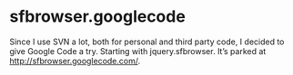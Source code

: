 <!--
  id: 332
  date: 2008-12-13
  modified: 2008-12-13
  slug: sfbrowsergooglecode
  type: post
  excerpt: <p>Since I use SVN a lot, both for personal and third party code, I decided to give Google Code a try. Starting with jquery.sfbrowser. It&#8217;s parked at http://sfbrowser.googlecode.com/.</p>
  categories: jQuery, backend
  tags: Google Code, SVN
  inCv: 
  inPortfolio: 
  dateFrom: 
  dateTo: 
-->

# sfbrowser.googlecode

<p>Since I use SVN a lot, both for personal and third party code, I decided to give Google Code a try. Starting with jquery.sfbrowser. It&#8217;s parked at <a href="http://sfbrowser.googlecode.com/">http://sfbrowser.googlecode.com/</a>.</p>
